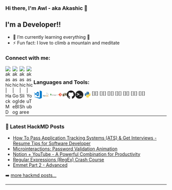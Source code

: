 ### Hi there, I'm Awl - aka Akashic 👋

## I'm a Developer!!

- 🌱 I’m currently learning everything 🤣
- ⚡ Fun fact: I love to climb a mountain and meditate

<!-- ### Spotify Playing 🎧
[<img src="https://novatorem-awlchang.vercel.app/api/spotify" alt="codeSTACKr Spotify Playing" width="350" />](https://open.spotify.com/user/r5n743pzm2fm0gad9jmfraohg) -->

### Connect with me:
[<img align="left" alt="akashic | HackMD" width="22px" src="https://cdn.jsdelivr.net/npm/simple-icons@v5/icons/readthedocs.svg" />][hackmd]
[<img align="left" alt="akashic | GoogleBlog" width="22px" src="https://cdn.jsdelivr.net/npm/simple-icons@v5/icons/blogger.svg" />][googleblog]
[<img align="left" alt="akashic | SlideShare" width="22px" src="https://cdn.jsdelivr.net/npm/simple-icons@v5/icons/slideshare.svg" />][slideshare]
[<img align="left" alt="akashic | YouTube" width="22px" src="https://cdn.jsdelivr.net/npm/simple-icons@v5/icons/youtube.svg" />][youtube]

<br />

### Languages and Tools:

[<img align="left" alt="Visual Studio Code" width="26px" src="https://raw.githubusercontent.com/github/explore/80688e429a7d4ef2fca1e82350fe8e3517d3494d/topics/visual-studio-code/visual-studio-code.png" />][]
[<img align="left" alt="MySQL" width="26px" src="https://raw.githubusercontent.com/github/explore/80688e429a7d4ef2fca1e82350fe8e3517d3494d/topics/mysql/mysql.png" />][]
[<img align="left" alt="MongoDB" width="26px" src="https://raw.githubusercontent.com/github/explore/80688e429a7d4ef2fca1e82350fe8e3517d3494d/topics/mongodb/mongodb.png" />][]
[<img align="left" alt="Git" width="26px" src="https://raw.githubusercontent.com/github/explore/80688e429a7d4ef2fca1e82350fe8e3517d3494d/topics/git/git.png" />][]
[<img align="left" alt="GitHub" width="26px" src="https://raw.githubusercontent.com/github/explore/78df643247d429f6cc873026c0622819ad797942/topics/github/github.png" />][]
[<img align="left" alt="Terminal" width="26px" src="https://raw.githubusercontent.com/github/explore/80688e429a7d4ef2fca1e82350fe8e3517d3494d/topics/terminal/terminal.png" />][]
[<img align="left" alt="Python" width="26px" src="https://raw.githubusercontent.com/github/explore/80688e429a7d4ef2fca1e82350fe8e3517d3494d/topics/python/python.png" />][]

<br />
<br />

---

<!-- ### 📺 Latest YouTube Videos -->

<!-- YOUTUBE:START -->
<!-- - [The Secret Blog Writing Formula That Actually Works](https://www.youtube.com/watch?v=-7ztydZcSgY)
- [How To Blog #short](https://www.youtube.com/watch?v=CGcv1wuwNG0)
- [Keyword Research #short](https://www.youtube.com/watch?v=5X3NjLoqUgQ)
- [Catchy Blog Titles #short](https://www.youtube.com/watch?v=gLwPcnaqSMc)
- [Top VS Code Updates | v1.57 Released!! | Tips & Tricks 2021 (Visual Studio Code)](https://www.youtube.com/watch?v=R6AgcZ9oJ4k) -->
<!-- YOUTUBE:END -->

<!-- ➡️ [more videos...](https://youtube.com/codestackr) -->

<!-- --- -->

### 📕 Latest HackMD Posts

<!-- BLOG-POST-LIST:START -->
- [How To Pass Application Tracking Systems (ATS) & Get Interviews - Resume Tips for Software Developer](https://dev.to/codestackr/how-to-pass-application-tracking-systems-ats-get-interviews-resume-tips-for-software-developer-4bmo)
- [Microinteractions: Password Validation Animation](https://dev.to/codestackr/microinteractions-password-validation-animation-5629)
- [Notion + YouTube - A Powerful Combination for Productivity](https://dev.to/codestackr/notion-youtube-a-powerful-combination-for-productivity-1def)
- [Regular Expressions (RegEx) Crash Course](https://dev.to/codestackr/regular-expressions-regex-crash-course-248n)
- [Emmet Part 2 - Advanced](https://dev.to/codestackr/emmet-part-2-advanced-4c65)
<!-- BLOG-POST-LIST:END -->

➡️ [more hackmd posts...](https://hackmd.io/@JGoK5hXkSQuAC32KMw8hHw)

---

<!-- <details>
  <summary>:zap: Recent GitHub Activity</summary> -->
  
<!--START_SECTION:activity-->
<!-- 1. 🗣 Commented on [#1](https://github.com/codeSTACKr/portfolio-sass/issues/1) in [codeSTACKr/portfolio-sass](https://github.com/codeSTACKr/portfolio-sass)
2. 🎉 Merged PR [#1](https://github.com/codeSTACKr/portfolio-sass/pull/1) in [codeSTACKr/portfolio-sass](https://github.com/codeSTACKr/portfolio-sass)
3. 🗣 Commented on [#10](https://github.com/codeSTACKr/codestackr-vscode-theme/issues/10) in [codeSTACKr/codestackr-vscode-theme](https://github.com/codeSTACKr/codestackr-vscode-theme)
4. 🗣 Commented on [#11](https://github.com/codeSTACKr/codestackr-vscode-theme/issues/11) in [codeSTACKr/codestackr-vscode-theme](https://github.com/codeSTACKr/codestackr-vscode-theme)
5. ❌ Closed PR [#1](https://github.com/codeSTACKr/spotify-now-playing/pull/1) in [codeSTACKr/spotify-now-playing](https://github.com/codeSTACKr/spotify-now-playing) -->
<!--END_SECTION:activity-->

<!-- </details> -->

<!-- <details>
  <summary>:zap: GitHub Stats</summary>

  <img align="left" alt="codeSTACKr's GitHub Stats" src="https://github-readme-stats.codestackr.vercel.app/api?username=codeSTACKr&show_icons=true&hide_border=true" />

</details> -->

[hackmd]: https://hackmd.io/@JGoK5hXkSQuAC32KMw8hHw
[googleblog]: http://wlchang1108.blogspot.com/search/label/Unity%203D%20%E6%87%89%E7%94%A8
[slideshare]: https://www.slideshare.net/AkashaC1/presentations
[youtube]: https://www.youtube.com/playlist?list=PLVBiTBUEtrjhq4W9DlPXuLa63NJWkO7Fl